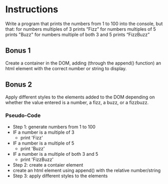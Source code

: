 # Instructions

Write a program that prints the numbers from 1 to 100 into the console, but that: 
for numbers multiples of 3 prints “Fizz” 
for numbers multiples of 5 prints "Buzz" 
for numbers multiple of both 3 and 5 prints “FizzBuzz” 

## Bonus 1
Create a container in the DOM, adding (through the append() function) an html element with the correct number or string to display.

## Bonus 2
Apply different styles to the elements added to the DOM depending on whether the value entered is a number, a fizz, a buzz, or a fizzbuzz.

### Pseudo-Code
- Step 1: generate numbers from 1 to 100
- IF a number is a multiple of 3
  - print 'Fizz' 
- IF a number is a multiple of 5
  - print 'Buzz' 
- IF a number is a multiple of both 3 and 5
  - print 'FizzBuzz' 
- Step 2: create a contaier element 
- create an html element using append() with the relative number/string
- Step 3: apply different styles to the elements 
